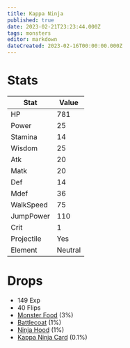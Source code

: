 ```yaml
---
title: Kappa Ninja
published: true
date: 2023-02-21T23:23:44.000Z
tags: monsters
editor: markdown
dateCreated: 2023-02-16T00:00:00.000Z
---
```


# Stats
|Stat|Value|
|-|-|
|HP|781|
|Power|25|
|Stamina|14|
|Wisdom|25|
|Atk|20|
|Matk|20|
|Def|14|
|Mdef|36|
|WalkSpeed|75|
|JumpPower|110|
|Crit|1|
|Projectile|Yes|
|Element|Neutral|

# Drops
 * 149 Exp
 * 40 Flips
 * [Monster Food](/items/monster-food.md) (3%)
 * [Battlecoat](/items/battlecoat.md) (1%)
 * [Ninja Hood](/items/ninja-hood.md) (1%)
 * [Kappa Ninja Card](/items/kappa-ninja-card.md) (0.1%)
